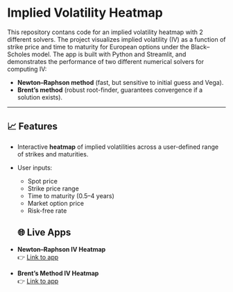 # Implied Volatility Heatmap 
This repository contans code for an implied volatility heatmap with 2 different solvers. The project visualizes implied volatility (IV) as a function of strike price and time to maturity for European options under the Black–Scholes model. The app is built with Python and Streamlit, and demonstrates the performance of two different numerical solvers for computing IV:

- **Newton–Raphson method** (fast, but sensitive to initial guess and Vega).  
- **Brent’s method** (robust root-finder, guarantees convergence if a solution exists). 

---

## 📈 Features  

- Interactive **heatmap** of implied volatilities across a user-defined range of strikes and maturities.  
- User inputs:  
  - Spot price  
  - Strike price range  
  - Time to maturity (0.5–4 years)  
  - Market option price  
  - Risk-free rate  

  ## 🌐 Live Apps  

- **Newton–Raphson IV Heatmap**  
  👉 [Link to app](https://ivheatmap-newton.streamlit.app)  

- **Brent’s Method IV Heatmap**  
  👉 [Link to app](https://ivheatmap-brents.streamlit.app)  
